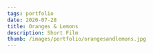 ```yaml
---
tags: portfolio
date: 2020-07-28
title: Oranges & Lemons
description: Short Film
thumb: /images/portfolio/orangesandlemons.jpg
---
```

